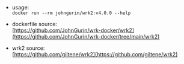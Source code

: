 * usage:\
`docker run --rm johngurin/wrk2:v4.0.0 --help`

* dockerfile source:\
[https://github.com/JohnGurin/wrk-docker/wrk2](https://github.com/JohnGurin/wrk-docker/tree/main/wrk2)

* wrk2 source:\
[https://github.com/giltene/wrk2](https://github.com/giltene/wrk2)
